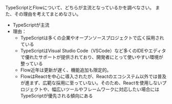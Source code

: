 TypeScriptとFlowについて、どちらが主流となっているかを調べなさい。
また、その理由を考えてまとめなさい。

- TypeScriptが主流
- 理由：
  - TypeScriptは多くの企業やオープンソースプロジェクトで広く採用されている
  - TypeScriptはVisual Studio Code（VSCode）など多くのIDEやエディタで優れたサポートが提供されており、開発者にとって使いやすい環境が整っている
  - Flow近年は更新が遅く、機能追加も限定的。
  - FlowはReactを中心に導入されたが、Reactのエコシステム以外では普及が進まず、広範な採用に至っていない。そのため、Reactを使用しないプロジェクトや、幅広いツールやフレームワークに対応したい場合にはTypeScriptが優先される傾向にある
